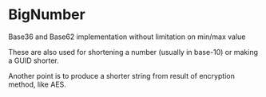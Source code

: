 # BigNumber
Base36 and Base62 implementation without limitation on min/max value

These are also used for shortening a number (usually in base-10) or making a GUID shorter.

Another point is to produce a shorter string from result of encryption method, like AES.
